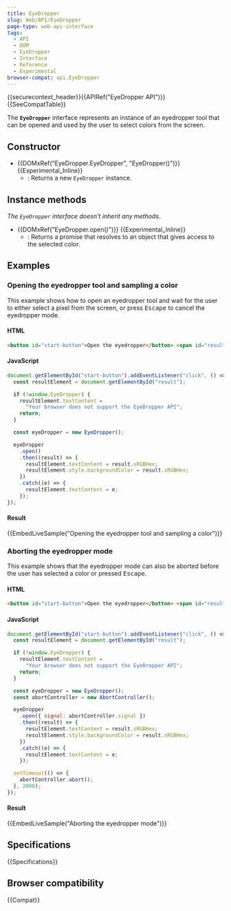 ```yaml
---
title: EyeDropper
slug: Web/API/EyeDropper
page-type: web-api-interface
tags:
  - API
  - DOM
  - EyeDropper
  - Interface
  - Reference
  - Experimental
browser-compat: api.EyeDropper
---
```


{{securecontext_header}}{{APIRef("EyeDropper API")}}{{SeeCompatTable}}

The **`EyeDropper`** interface represents an instance of an eyedropper tool that can be opened and used by the user to select colors from the screen.

## Constructor

- {{DOMxRef("EyeDropper.EyeDropper", "EyeDropper()")}} {{Experimental_Inline}}
  - : Returns a new `EyeDropper` instance.

## Instance methods

_The `EyeDropper` interface doesn't inherit any methods_.

- {{DOMxRef("EyeDropper.open()")}} {{Experimental_Inline}}
  - : Returns a promise that resolves to an object that gives access to the selected color.

## Examples

### Opening the eyedropper tool and sampling a color

This example shows how to open an eyedropper tool and wait for the user to either select a pixel from the screen, or press <kbd>Escape</kbd> to cancel the eyedropper mode.

#### HTML

```html
<button id="start-button">Open the eyedropper</button> <span id="result"></span>
```

#### JavaScript

```js
document.getElementById("start-button").addEventListener("click", () => {
  const resultElement = document.getElementById("result");

  if (!window.EyeDropper) {
    resultElement.textContent =
      "Your browser does not support the EyeDropper API";
    return;
  }

  const eyeDropper = new EyeDropper();

  eyeDropper
    .open()
    .then((result) => {
      resultElement.textContent = result.sRGBHex;
      resultElement.style.backgroundColor = result.sRGBHex;
    })
    .catch((e) => {
      resultElement.textContent = e;
    });
});
```

#### Result

{{EmbedLiveSample("Opening the eyedropper tool and sampling a color")}}

### Aborting the eyedropper mode

This example shows that the eyedropper mode can also be aborted before the user has selected a color or pressed <kbd>Escape</kbd>.

#### HTML

```html
<button id="start-button">Open the eyedropper</button> <span id="result"></span>
```

#### JavaScript

```js
document.getElementById("start-button").addEventListener("click", () => {
  const resultElement = document.getElementById("result");

  if (!window.EyeDropper) {
    resultElement.textContent =
      "Your browser does not support the EyeDropper API";
    return;
  }

  const eyeDropper = new EyeDropper();
  const abortController = new AbortController();

  eyeDropper
    .open({ signal: abortController.signal })
    .then((result) => {
      resultElement.textContent = result.sRGBHex;
      resultElement.style.backgroundColor = result.sRGBHex;
    })
    .catch((e) => {
      resultElement.textContent = e;
    });

  setTimeout(() => {
    abortController.abort();
  }, 2000);
});
```

#### Result

{{EmbedLiveSample("Aborting the eyedropper mode")}}

## Specifications

{{Specifications}}

## Browser compatibility

{{Compat}}
